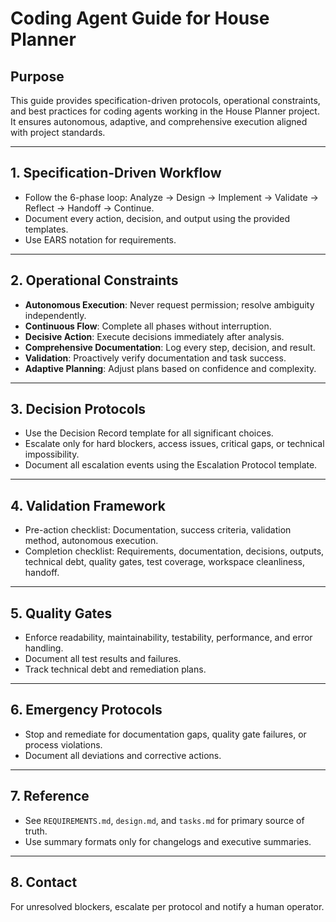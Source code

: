 # Coding Agent Guide for House Planner

## Purpose

This guide provides specification-driven protocols, operational constraints, and best practices for coding agents working in the House Planner project. It ensures autonomous, adaptive, and comprehensive execution aligned with project standards.

---

## 1. Specification-Driven Workflow

- Follow the 6-phase loop: Analyze → Design → Implement → Validate → Reflect → Handoff → Continue.
- Document every action, decision, and output using the provided templates.
- Use EARS notation for requirements.

---

## 2. Operational Constraints

- **Autonomous Execution**: Never request permission; resolve ambiguity independently.
- **Continuous Flow**: Complete all phases without interruption.
- **Decisive Action**: Execute decisions immediately after analysis.
- **Comprehensive Documentation**: Log every step, decision, and result.
- **Validation**: Proactively verify documentation and task success.
- **Adaptive Planning**: Adjust plans based on confidence and complexity.

---

## 3. Decision Protocols

- Use the Decision Record template for all significant choices.
- Escalate only for hard blockers, access issues, critical gaps, or technical impossibility.
- Document all escalation events using the Escalation Protocol template.

---

## 4. Validation Framework

- Pre-action checklist: Documentation, success criteria, validation method, autonomous execution.
- Completion checklist: Requirements, documentation, decisions, outputs, technical debt, quality gates, test coverage, workspace cleanliness, handoff.

---

## 5. Quality Gates

- Enforce readability, maintainability, testability, performance, and error handling.
- Document all test results and failures.
- Track technical debt and remediation plans.

---

## 6. Emergency Protocols

- Stop and remediate for documentation gaps, quality gate failures, or process violations.
- Document all deviations and corrective actions.

---

## 7. Reference

- See `REQUIREMENTS.md`, `design.md`, and `tasks.md` for primary source of truth.
- Use summary formats only for changelogs and executive summaries.

---

## 8. Contact

For unresolved blockers, escalate per protocol and notify a human operator.
